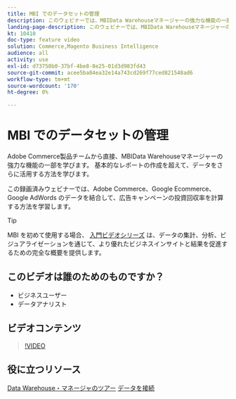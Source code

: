 ```yaml
---
title: MBI でのデータセットの管理
description: このウェビナーでは、MBIData Warehouseマネージャーの強力な機能の一部について説明します。
landing-page-description: このウェビナーでは、MBIData Warehouseマネージャーの強力な機能の一部について説明します。
kt: 10410
doc-type: feature video
solution: Commerce,Magento Business Intelligence
audience: all
activity: use
exl-id: d73758b0-37bf-4be8-8e25-01d3d983fd43
source-git-commit: acee5ba84ea32e14a743cd269f77ced821548ad6
workflow-type: tm+mt
source-wordcount: '170'
ht-degree: 0%

---
```


# MBI でのデータセットの管理

Adobe Commerce製品チームから直接、MBIData Warehouseマネージャーの強力な機能の一部を学びます。 基本的なレポートの作成を超えて、データをさらに活用する方法を学びます。

この録画済みウェビナーでは、Adobe Commerce、Google Ecommerce、Google AdWords のデータを結合して、広告キャンペーンの投資回収率を計算する方法を学習します。

>[!TIP]
>
>MBI を初めて使用する場合、 [入門ビデオシリーズ](./../1-overview.md) は、データの集計、分析、ビジュアライゼーションを通じて、より優れたビジネスインサイトと結果を促進するための完全な概要を提供します。

## このビデオは誰のためのものですか？

- ビジネスユーザー
- データアナリスト

## ビデオコンテンツ

>[!VIDEO](https://video.tv.adobe.com/v/342497?quality=12&learn=on)

## 役に立つリソース

[Data Warehouse・マネージャのツアー](https://docs.magento.com/mbi/data-analyst/data-warehouse-mgr/tour-dwm.html)
[データを接続](https://docs.magento.com/mbi/data-analyst/importing-data/connecting-data/connecting-data.html)
